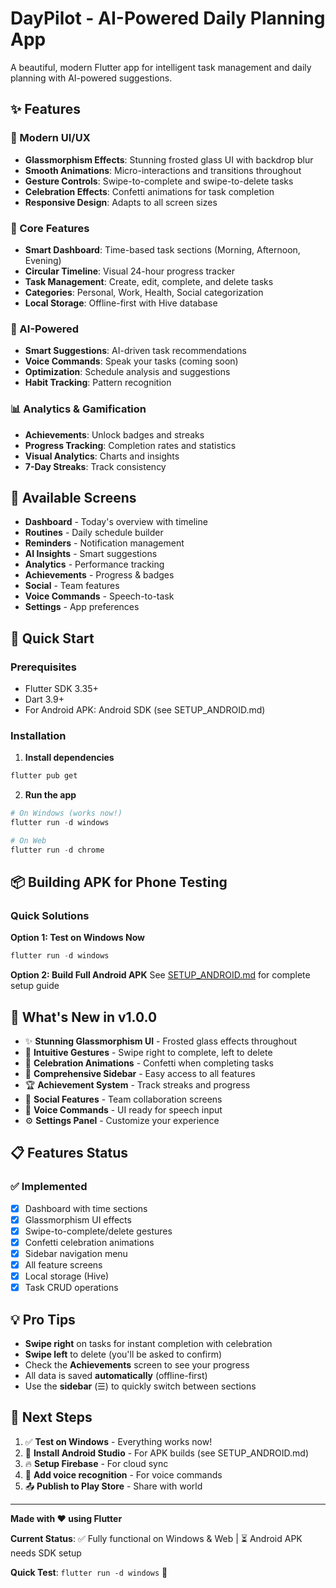 # DayPilot - AI-Powered Daily Planning App

A beautiful, modern Flutter app for intelligent task management and daily planning with AI-powered suggestions.

## ✨ Features

### 🎨 Modern UI/UX
- **Glassmorphism Effects**: Stunning frosted glass UI with backdrop blur
- **Smooth Animations**: Micro-interactions and transitions throughout
- **Gesture Controls**: Swipe-to-complete and swipe-to-delete tasks
- **Celebration Effects**: Confetti animations for task completion
- **Responsive Design**: Adapts to all screen sizes

### 🎯 Core Features
- **Smart Dashboard**: Time-based task sections (Morning, Afternoon, Evening)
- **Circular Timeline**: Visual 24-hour progress tracker
- **Task Management**: Create, edit, complete, and delete tasks
- **Categories**: Personal, Work, Health, Social categorization
- **Local Storage**: Offline-first with Hive database

### 🤖 AI-Powered
- **Smart Suggestions**: AI-driven task recommendations
- **Voice Commands**: Speak your tasks (coming soon)
- **Optimization**: Schedule analysis and suggestions
- **Habit Tracking**: Pattern recognition

### 📊 Analytics & Gamification
- **Achievements**: Unlock badges and streaks
- **Progress Tracking**: Completion rates and statistics
- **Visual Analytics**: Charts and insights
- **7-Day Streaks**: Track consistency

## 📱 Available Screens

- **Dashboard** - Today's overview with timeline
- **Routines** - Daily schedule builder
- **Reminders** - Notification management
- **AI Insights** - Smart suggestions
- **Analytics** - Performance tracking
- **Achievements** - Progress & badges
- **Social** - Team features
- **Voice Commands** - Speech-to-task
- **Settings** - App preferences

## 🚀 Quick Start

### Prerequisites
- Flutter SDK 3.35+
- Dart 3.9+
- For Android APK: Android SDK (see SETUP_ANDROID.md)

### Installation

1. **Install dependencies**
```powershell
flutter pub get
```

2. **Run the app**
```powershell
# On Windows (works now!)
flutter run -d windows

# On Web
flutter run -d chrome
```

## 📦 Building APK for Phone Testing

### Quick Solutions

**Option 1: Test on Windows Now**
```powershell
flutter run -d windows
```

**Option 2: Build Full Android APK**
See [SETUP_ANDROID.md](SETUP_ANDROID.md) for complete setup guide

## 🎉 What's New in v1.0.0

- ✨ **Stunning Glassmorphism UI** - Frosted glass effects throughout
- 🎯 **Intuitive Gestures** - Swipe right to complete, left to delete
- 🎊 **Celebration Animations** - Confetti when completing tasks
- 📱 **Comprehensive Sidebar** - Easy access to all features
- 🏆 **Achievement System** - Track streaks and progress
- 👥 **Social Features** - Team collaboration screens
- 🎤 **Voice Commands** - UI ready for speech input
- ⚙️ **Settings Panel** - Customize your experience

## 📋 Features Status

### ✅ Implemented
- [x] Dashboard with time sections
- [x] Glassmorphism UI effects
- [x] Swipe-to-complete/delete gestures
- [x] Confetti celebration animations
- [x] Sidebar navigation menu
- [x] All feature screens
- [x] Local storage (Hive)
- [x] Task CRUD operations

## 💡 Pro Tips

- **Swipe right** on tasks for instant completion with celebration
- **Swipe left** to delete (you'll be asked to confirm)
- Check the **Achievements** screen to see your progress
- All data is saved **automatically** (offline-first)
- Use the **sidebar** (☰) to quickly switch between sections

## 🚀 Next Steps

1. ✅ **Test on Windows** - Everything works now!
2. 📱 **Install Android Studio** - For APK builds (see SETUP_ANDROID.md)
3. 🔥 **Setup Firebase** - For cloud sync
4. 🎤 **Add voice recognition** - For voice commands
5. 📤 **Publish to Play Store** - Share with world

---

**Made with ❤️ using Flutter**

**Current Status**: ✅ Fully functional on Windows & Web | ⏳ Android APK needs SDK setup

**Quick Test**: `flutter run -d windows` 🚀
